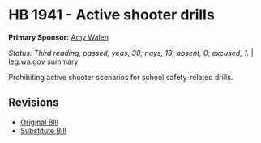 # HB 1941 - Active shooter drills
**Primary Sponsor:** [Amy Walen](/person/leg/walen_am.md)

*Status: Third reading, passed; yeas, 30; nays, 18; absent, 0; excused, 1.* | [leg.wa.gov summary](https://app.leg.wa.gov/billsummary?BillNumber=1941&Year=2021)

Prohibiting active shooter scenarios for school safety-related drills.

## Revisions
* [Original Bill](1/)
* [Substitute Bill](S/)